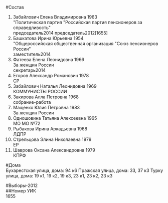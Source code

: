 #Состав  
1. Забайлович Елена Владимировна 1963  
    "Политическая партия "Российская партия пенсионеров за справедливость"  
    председатель2014 председатель2012[1655]  
2. Башкатова Ирина Юрьевна 1954  
    "Общероссийская общественная организация "Союз пенсионеров России"  
    заместитель2014  
3. Фатеева Елена Леонидовна 1966  
    За женщин России  
    секретарь2014  
4. Егоров Александр Романович 1978  
    СР  
5. Забайлович Наталья Леонидовна 1969  
    КОММУНИСТЫ РОССИИ  
6. Закирова Алла Петровна 1968  
    собрание-работа  
7. Мащенко Юлия Петровна 1983  
    За женщин России  
8. Одношовина Татьяна Алексеевна 1965  
    МО МО №72  
9. Рыбакова Ирина Аркадьевна 1968  
    ЛДПР  
10. Стрельцова Элина Николаевна 1979  
    ЕР  
11. Шаврова Оксана Александровна 1979  
    КПРФ  

#Дома  
Бухарестская улица, дома: 94 к6 Пражская улица, дома: 33, 37 к3 Турку улица, дома: 19 к1, 19 к2, 19 к3, 23 к1, 23 к2, 23 к3  
  
#Выборы-2012  
##Номер УИК  
1655  
